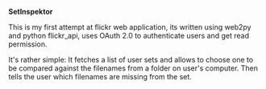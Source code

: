 **SetInspektor**

This is my first attempt at flickr web application, its written using web2py and python flickr_api, uses OAuth 2.0 to authenticate users and 
get read permission.

It's rather simple:
It fetches a list of user sets and allows to choose one to be compared against the filenames
from a folder on user's computer. Then tells the user which filenames are missing from the set.

